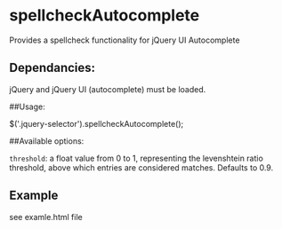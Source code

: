 spellcheckAutocomplete
======================

Provides a spellcheck functionality for jQuery UI Autocomplete

## Dependancies:

jQuery and jQuery UI (autocomplete) must be loaded.

##Usage:

$('.jquery-selector').spellcheckAutocomplete();

##Available options:

`threshold`: a float value from 0 to 1, representing the levenshtein ratio threshold, above which entries are considered matches. Defaults to 0.9.

## Example

see examle.html file

